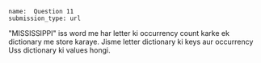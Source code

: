 ```ngMeta
name:  Question 11
submission_type: url
```

"MISSISSIPPI" iss word me har letter ki occurrency count karke ek dictionary me store karaye. Jisme letter dictionary ki keys aur occurrency
Uss  dictionary ki values hongi.

